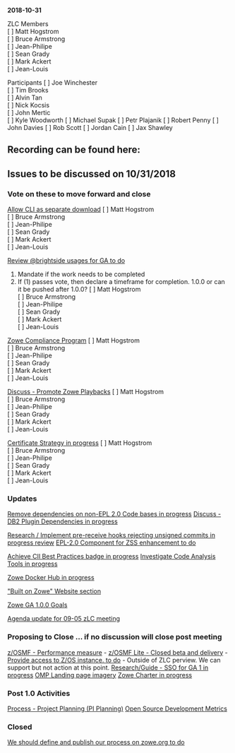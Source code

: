 __2018-10-31__

ZLC Members  
[ ] Matt Hogstrom  
[ ] Bruce Armstrong  
[ ] Jean-Philipe  
[ ] Sean Grady  
[ ] Mark Ackert  
[ ] Jean-Louis

Participants
[ ] Joe Winchester  
[ ] Tim Brooks  
[ ] Alvin Tan  
[ ] Nick Kocsis  
[ ] John Mertic  
[ ] Kyle Woodworth
[ ] Michael Supak
[ ] Petr Plajanik
[ ] Robert Penny
[ ] John Davies
[ ] Rob Scott
[ ] Jordan Cain
[ ] Jax Shawley

## Recording can be found here:


## Issues to be discussed on 10/31/2018

### Vote on these to move forward and close
[Allow CLI as separate download](https://github.com/zowe/zlc/issues/54)
[ ] Matt Hogstrom  
[ ] Bruce Armstrong  
[ ] Jean-Philipe  
[ ] Sean Grady  
[ ] Mark Ackert  
[ ] Jean-Louis

[Review @brightside usages for GA to do](https://github.com/zowe/zlc/issues/28)
  1.  Mandate if the work needs to be completed
  2.  If (1) passes vote, then declare a timeframe for completion. 1.0.0 or can it be pushed after 1.0.0?
[ ] Matt Hogstrom  
[ ] Bruce Armstrong  
[ ] Jean-Philipe  
[ ] Sean Grady  
[ ] Mark Ackert  
[ ] Jean-Louis

[Zowe Compliance Program](https://github.com/zowe/zlc/issues/52)
[ ] Matt Hogstrom  
[ ] Bruce Armstrong  
[ ] Jean-Philipe  
[ ] Sean Grady  
[ ] Mark Ackert  
[ ] Jean-Louis

[Discuss - Promote Zowe Playbacks](https://github.com/zowe/zlc/issues/49)
[ ] Matt Hogstrom  
[ ] Bruce Armstrong  
[ ] Jean-Philipe  
[ ] Sean Grady  
[ ] Mark Ackert  
[ ] Jean-Louis

[Certificate Strategy in progress](https://github.com/zowe/zlc/issues/27)
[ ] Matt Hogstrom  
[ ] Bruce Armstrong  
[ ] Jean-Philipe  
[ ] Sean Grady  
[ ] Mark Ackert  
[ ] Jean-Louis

### Updates
[Remove dependencies on non-EPL 2.0 Code bases in progress](https://github.com/zowe/zlc/issues/17)
[Discuss - DB2 Plugin Dependencies in progress](https://github.com/zowe/zlc/issues/48)

[Research / Implement pre-receive hooks rejecting unsigned commits in progress review](https://github.com/zowe/zlc/issues/47)
[EPL-2.0 Component for ZSS enhancement to do](https://github.com/zowe/zlc/issues/26)

[Achieve CII Best Practices badge in progress](https://github.com/zowe/zlc/issues/38)
[Investigate Code Analysis Tools in progress](https://github.com/zowe/zlc/issues/46)

[Zowe Docker Hub in progress](https://github.com/zowe/zlc/issues/45)

["Built on Zowe" Website section](https://github.com/zowe/zlc/issues/41)

[Zowe GA 1.0.0 Goals](https://github.com/zowe/zlc/issues/37)

[Agenda update for 09-05 zLC meeting](https://github.com/zowe/zlc/issues/18)

### Proposing to Close ... if no discussion will close post meeting
[z/OSMF - Performance measure](https://github.com/zowe/zlc/issues/34) - 
[z/OSMF Lite - Closed beta and delivery](https://github.com/zowe/zlc/issues/33) - 
[Provide access to Z/OS instance. to do](https://github.com/zowe/zlc/issues/4) - Outside of ZLC perview.  We can support but not action at this point.
[Research/Guide - SSO for GA 1 in progress](https://github.com/zowe/zlc/issues/31)
[OMP Landing page imagery](https://github.com/zowe/zlc/issues/15)
[Zowe Charter in progress](https://github.com/zowe/zlc/issues/8)

### Post 1.0 Activities
[Process - Project Planning (PI Planning)](https://github.com/zowe/zlc/issues/40)
[Open Source Development Metrics](https://github.com/zowe/zlc/issues/3)

### Closed 
[We should define and publish our process on zowe.org to do](https://github.com/zowe/zlc/issues/21)
